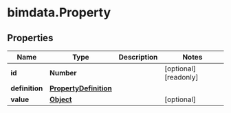 # bimdata.Property

## Properties

Name | Type | Description | Notes
------------ | ------------- | ------------- | -------------
**id** | **Number** |  | [optional] [readonly] 
**definition** | [**PropertyDefinition**](PropertyDefinition.md) |  | 
**value** | [**Object**](.md) |  | [optional] 


